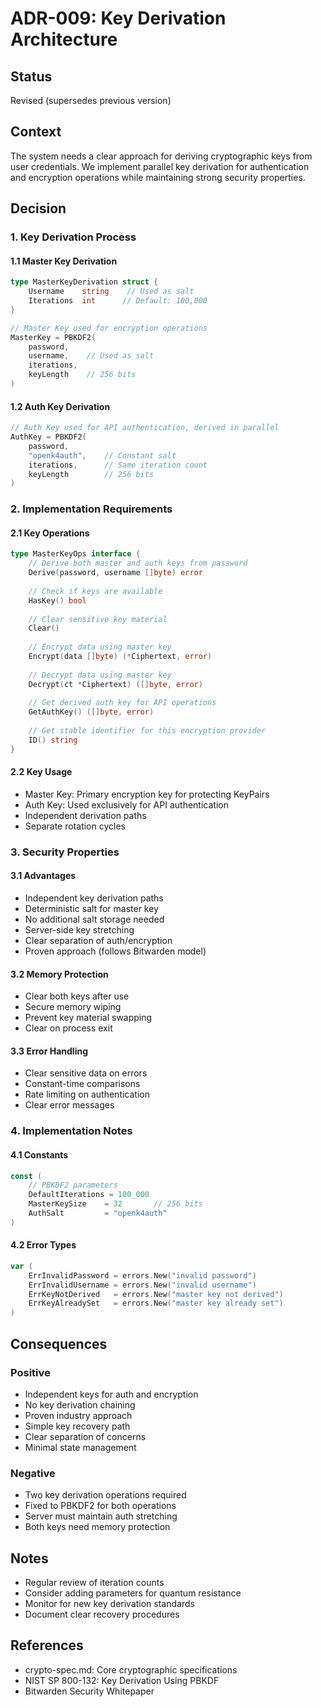 # ADR-009: Key Derivation Architecture

## Status
Revised (supersedes previous version)

## Context
The system needs a clear approach for deriving cryptographic keys from user credentials. We implement parallel key derivation for authentication and encryption operations while maintaining strong security properties.

## Decision

### 1. Key Derivation Process

#### 1.1 Master Key Derivation
```go
type MasterKeyDerivation struct {
    Username    string    // Used as salt
    Iterations  int      // Default: 100,000
}

// Master Key used for encryption operations
MasterKey = PBKDF2(
    password,
    username,    // Used as salt
    iterations,
    keyLength    // 256 bits
)
```

#### 1.2 Auth Key Derivation
```go
// Auth Key used for API authentication, derived in parallel
AuthKey = PBKDF2(
    password,
    "openk4auth",    // Constant salt
    iterations,      // Same iteration count
    keyLength        // 256 bits
)
```

### 2. Implementation Requirements

#### 2.1 Key Operations
```go
type MasterKeyOps interface {
    // Derive both master and auth keys from password
    Derive(password, username []byte) error
    
    // Check if keys are available
    HasKey() bool
    
    // Clear sensitive key material
    Clear()
    
    // Encrypt data using master key
    Encrypt(data []byte) (*Ciphertext, error)
    
    // Decrypt data using master key
    Decrypt(ct *Ciphertext) ([]byte, error)
    
    // Get derived auth key for API operations
    GetAuthKey() ([]byte, error)
    
    // Get stable identifier for this encryption provider
    ID() string
}
```

#### 2.2 Key Usage
- Master Key: Primary encryption key for protecting KeyPairs
- Auth Key: Used exclusively for API authentication
- Independent derivation paths
- Separate rotation cycles

### 3. Security Properties

#### 3.1 Advantages
- Independent key derivation paths
- Deterministic salt for master key
- No additional salt storage needed
- Server-side key stretching
- Clear separation of auth/encryption
- Proven approach (follows Bitwarden model)

#### 3.2 Memory Protection
- Clear both keys after use
- Secure memory wiping
- Prevent key material swapping
- Clear on process exit

#### 3.3 Error Handling
- Clear sensitive data on errors
- Constant-time comparisons
- Rate limiting on authentication
- Clear error messages

### 4. Implementation Notes

#### 4.1 Constants
```go
const (
    // PBKDF2 parameters
    DefaultIterations = 100_000
    MasterKeySize    = 32       // 256 bits
    AuthSalt         = "openk4auth"
)
```

#### 4.2 Error Types
```go
var (
    ErrInvalidPassword = errors.New("invalid password")
    ErrInvalidUsername = errors.New("invalid username")
    ErrKeyNotDerived   = errors.New("master key not derived")
    ErrKeyAlreadySet   = errors.New("master key already set")
)
```

## Consequences

### Positive
- Independent keys for auth and encryption
- No key derivation chaining
- Proven industry approach
- Simple key recovery path
- Clear separation of concerns
- Minimal state management

### Negative
- Two key derivation operations required
- Fixed to PBKDF2 for both operations
- Server must maintain auth stretching
- Both keys need memory protection

## Notes
- Regular review of iteration counts
- Consider adding parameters for quantum resistance
- Monitor for new key derivation standards
- Document clear recovery procedures

## References
- crypto-spec.md: Core cryptographic specifications
- NIST SP 800-132: Key Derivation Using PBKDF
- Bitwarden Security Whitepaper
